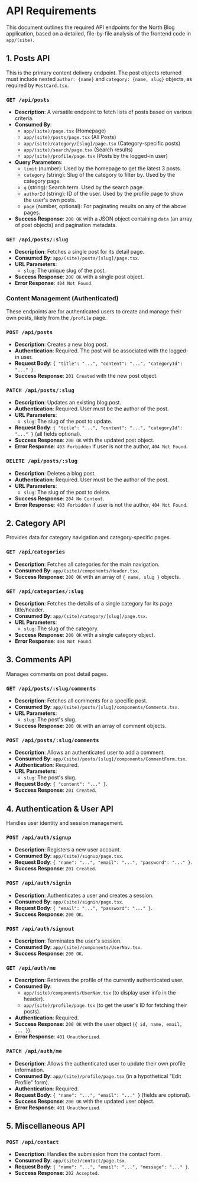 # API Requirements

This document outlines the required API endpoints for the North Blog application, based on a detailed, file-by-file analysis of the frontend code in `app/(site)`.

## 1. Posts API

This is the primary content delivery endpoint. The post objects returned must include nested `author: {name}` and `category: {name, slug}` objects, as required by `PostCard.tsx`.

### `GET /api/posts`

- **Description**: A versatile endpoint to fetch lists of posts based on various criteria.
- **Consumed By**:
  - `app/(site)/page.tsx` (Homepage)
  - `app/(site)/posts/page.tsx` (All Posts)
  - `app/(site)/category/[slug]/page.tsx` (Category-specific posts)
  - `app/(site)/search/page.tsx` (Search results)
  - `app/(site)/profile/page.tsx` (Posts by the logged-in user)
- **Query Parameters**:
  - `limit` (number): Used by the homepage to get the latest 3 posts.
  - `category` (string): Slug of the category to filter by. Used by the category page.
  - `q` (string): Search term. Used by the search page.
  - `authorId` (string): ID of the user. Used by the profile page to show the user's own posts.
  - `page` (number, optional): For paginating results on any of the above pages.
- **Success Response**: `200 OK` with a JSON object containing `data` (an array of post objects) and pagination metadata.

### `GET /api/posts/:slug`

- **Description**: Fetches a single post for its detail page.
- **Consumed By**: `app/(site)/posts/[slug]/page.tsx`.
- **URL Parameters**:
  - `slug`: The unique slug of the post.
- **Success Response**: `200 OK` with a single post object.
- **Error Response**: `404 Not Found`.

### Content Management (Authenticated)

These endpoints are for authenticated users to create and manage their own posts, likely from the `/profile` page.

### `POST /api/posts`

- **Description**: Creates a new blog post.
- **Authentication**: Required. The post will be associated with the logged-in user.
- **Request Body**: `{ "title": "...", "content": "...", "categoryId": "..." }`.
- **Success Response**: `201 Created` with the new post object.

### `PATCH /api/posts/:slug`

- **Description**: Updates an existing blog post.
- **Authentication**: Required. User must be the author of the post.
- **URL Parameters**:
  - `slug`: The slug of the post to update.
- **Request Body**: `{ "title": "...", "content": "...", "categoryId": "..." }` (all fields optional).
- **Success Response**: `200 OK` with the updated post object.
- **Error Response**: `403 Forbidden` if user is not the author, `404 Not Found`.

### `DELETE /api/posts/:slug`

- **Description**: Deletes a blog post.
- **Authentication**: Required. User must be the author of the post.
- **URL Parameters**:
  - `slug`: The slug of the post to delete.
- **Success Response**: `204 No Content`.
- **Error Response**: `403 Forbidden` if user is not the author, `404 Not Found`.

## 2. Category API

Provides data for category navigation and category-specific pages.

### `GET /api/categories`

- **Description**: Fetches all categories for the main navigation.
- **Consumed By**: `app/(site)/components/Header.tsx`.
- **Success Response**: `200 OK` with an array of `{ name, slug }` objects.

### `GET /api/categories/:slug`

- **Description**: Fetches the details of a single category for its page title/header.
- **Consumed By**: `app/(site)/category/[slug]/page.tsx`.
- **URL Parameters**:
  - `slug`: The slug of the category.
- **Success Response**: `200 OK` with a single category object.
- **Error Response**: `404 Not Found`.

## 3. Comments API

Manages comments on post detail pages.

### `GET /api/posts/:slug/comments`

- **Description**: Fetches all comments for a specific post.
- **Consumed By**: `app/(site)/posts/[slug]/components/Comments.tsx`.
- **URL Parameters**:
  - `slug`: The post's slug.
- **Success Response**: `200 OK` with an array of comment objects.

### `POST /api/posts/:slug/comments`

- **Description**: Allows an authenticated user to add a comment.
- **Consumed By**: `app/(site)/posts/[slug]/components/CommentForm.tsx`.
- **Authentication**: Required.
- **URL Parameters**:
  - `slug`: The post's slug.
- **Request Body**: `{ "content": "..." }`.
- **Success Response**: `201 Created`.

## 4. Authentication & User API

Handles user identity and session management.

### `POST /api/auth/signup`

- **Description**: Registers a new user account.
- **Consumed By**: `app/(site)/signup/page.tsx`.
- **Request Body**: `{ "name": "...", "email": "...", "password": "..." }`.
- **Success Response**: `201 Created`.

### `POST /api/auth/signin`

- **Description**: Authenticates a user and creates a session.
- **Consumed By**: `app/(site)/signin/page.tsx`.
- **Request Body**: `{ "email": "...", "password": "..." }`.
- **Success Response**: `200 OK`.

### `POST /api/auth/signout`

- **Description**: Terminates the user's session.
- **Consumed By**: `app/(site)/components/UserNav.tsx`.
- **Success Response**: `200 OK`.

### `GET /api/auth/me`

- **Description**: Retrieves the profile of the currently authenticated user.
- **Consumed By**:
  - `app/(site)/components/UserNav.tsx` (to display user info in the header).
  - `app/(site)/profile/page.tsx` (to get the user's ID for fetching their posts).
- **Authentication**: Required.
- **Success Response**: `200 OK` with the user object (`{ id, name, email, ... }`).
- **Error Response**: `401 Unauthorized`.

### `PATCH /api/auth/me`

- **Description**: Allows the authenticated user to update their own profile information.
- **Consumed By**: `app/(site)/profile/page.tsx` (in a hypothetical "Edit Profile" form).
- **Authentication**: Required.
- **Request Body**: `{ "name": "...", "email": "..." }` (fields are optional).
- **Success Response**: `200 OK` with the updated user object.
- **Error Response**: `401 Unauthorized`.

## 5. Miscellaneous API

### `POST /api/contact`

- **Description**: Handles the submission from the contact form.
- **Consumed By**: `app/(site)/contact/page.tsx`.
- **Request Body**: `{ "name": "...", "email": "...", "message": "..." }`.
- **Success Response**: `202 Accepted`.
